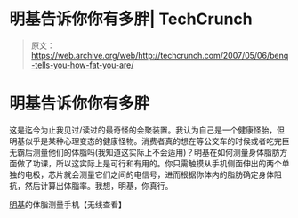 # 明基告诉你你有多胖| TechCrunch

> 原文：<https://web.archive.org/web/http://techcrunch.com/2007/05/06/benq-tells-you-how-fat-you-are/>

# 明基告诉你你有多胖

这是迄今为止我见过/读过的最奇怪的会聚装置。我认为自己是一个健康怪胎，但明基似乎是某种心理变态的健康怪物。消费者真的想在等公交车的时候或者吃完巨无霸后测量他们的体脂吗(我知道这实际上不会适用)？明基在如何测量身体脂肪方面做了功课，所以这实际上是可行和有用的。你只需触摸从手机侧面伸出的两个单独的电极，芯片就会测量它们之间的电信号，进而根据你体内的脂肪确定身体阻抗，然后计算出体脂率。我想，明基，你真行。

[明基](https://web.archive.org/web/20130628155055/http://www.unwiredview.com/2007/05/03/body-fat-measuring-phone-from-benq/)的体脂测量手机【无线查看】